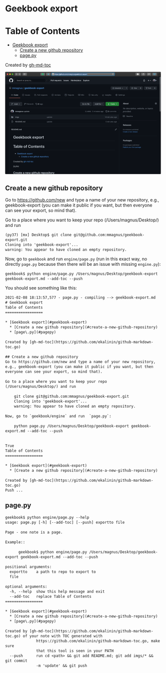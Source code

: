 # Geekbook export
Table of Contents
=================

* [Geekbook export](#geekbook-export)
  * [Create a new github repository](#create-a-new-github-repository)
  * [page\.py](#pagepy)

Created by [gh-md-toc](https://github.com/ekalinin/github-markdown-toc.go)

![](imgs/210208-18:23:38.367042_Screenshot_2021-02-08_at_18.23.37.png)

## Create a new github repository
Go to https://github.com/new and type a name of your new repository, e.g., geekbook-export (you can make it public if you want, but then everyone can see your export, so mind that).

Go to a place where you want to keep your repo (/Users/magnus/Desktop/) and run

	(py37) [mx] Desktop$ git clone git@github.com:mmagnus/geekbook-export.git
	Cloning into 'geekbook-export'...
	warning: You appear to have cloned an empty repository.

Now, go to `geekbook` and run `engine/page.py` (run in this exact way, no directly `page.py` because then there will be an issue with missing `engine.py`):

	geekbook$ python engine/page.py /Users/magnus/Desktop/geekbook-export geekbook-export.md --add-toc --push

You should see something like this:

```
2021-02-08 18:13:57,577 - page.py - compiling --> geekbook-export.md
# Geekbook export
Table of Contents
=================

* [Geekbook export](#geekbook-export)
  * [Create a new github repository](#create-a-new-github-repository)
  * [page\.py](#pagepy)

Created by [gh-md-toc](https://github.com/ekalinin/github-markdown-toc.go)

## Create a new github repository
Go to https://github.com/new and type a name of your new repository, e.g., geekbook-export (you can make it public if you want, but then everyone can see your export, so mind that).

Go to a place where you want to keep your repo (/Users/magnus/Desktop/) and run

	git clone git@github.com:mmagnus/geekbook-export.git
	Cloning into 'geekbook-export'...
	warning: You appear to have cloned an empty repository.

Now, go to `geekbook/engine` and run  `page.py`:

	python page.py /Users/magnus/Desktop/geekbook-export geekbook-export.md --add-toc --push


True
Table of Contents
=================

* [Geekbook export](#geekbook-export)
  * [Create a new github repository](#create-a-new-github-repository)

Created by [gh-md-toc](https://github.com/ekalinin/github-markdown-toc.go)
Push ...
```

## page.py

```
geekbook$ python engine/page.py --help
usage: page.py [-h] [--add-toc] [--push] exportto file

Page - one note is a page.

Example::

      geekbook$ python engine/page.py /Users/magnus/Desktop/geekbook-export geekbook-export.md --add-toc --push

positional arguments:
  exportto    a path to repo to export to
  file

optional arguments:
  -h, --help  show this help message and exit
  --add-toc   replace Table of Contents
=================

* [Geekbook export](#geekbook-export)
  * [Create a new github repository](#create-a-new-github-repository)
  * [page\.py](#pagepy)

Created by [gh-md-toc](https://github.com/ekalinin/github-markdown-toc.go) of your note with TOC generated with
              https://github.com/ekalinin/github-markdown-toc.go, make sure
              that this tool is seen in your PATH
  --push      run cd <path> && git add README.md; git add imgs/* && git commit
              -m 'update' && git push
```
